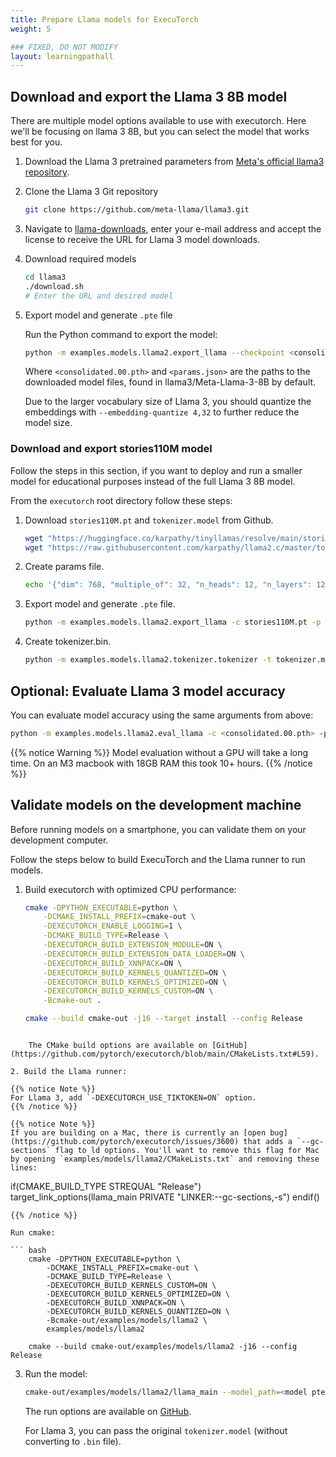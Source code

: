 ```yaml
---
title: Prepare Llama models for ExecuTorch
weight: 5

### FIXED, DO NOT MODIFY
layout: learningpathall
---
```


## Download and export the Llama 3 8B model

There are multiple model options available to use with executorch. Here we'll be focusing on llama 3 8B, but you can select the model that works best for you.

1. Download the Llama 3 pretrained parameters from [Meta's official llama3 repository](https://github.com/meta-llama/llama3/).

2. Clone the Llama 3 Git repository

    ```bash
    git clone https://github.com/meta-llama/llama3.git
     ```

3. Navigate to [llama-downloads](https://llama.meta.com/llama-downloads/), enter your e-mail address and accept the license to receive the URL for Llama 3 model downloads.

4. Download required models

    ```bash
    cd llama3
    ./download.sh
    # Enter the URL and desired model
    ```

5. Export model and generate `.pte` file

    Run the Python command to export the model:

    ```bash
    python -m examples.models.llama2.export_llama --checkpoint <consolidated.00.pth> -p <params.json> -kv --use_sdpa_with_kv_cache -X -qmode 8da4w  --group_size 128 -d fp32 --metadata '{"get_bos_id":128000, "get_eos_id":128001}' --embedding-quantize 4,32 --output_name="llama3_kv_sdpa_xnn_qe_4_32.pte"
    ```

    Where `<consolidated.00.pth>` and `<params.json>` are the paths to the downloaded model files, found in llama3/Meta-Llama-3-8B by default.

    Due to the larger vocabulary size of Llama 3, you should quantize the embeddings with `--embedding-quantize 4,32` to further reduce the model size.

### Download and export stories110M model

Follow the steps in this section, if you want to deploy and run a smaller model for educational purposes instead of the full Llama 3 8B model.

From the `executorch` root directory follow these steps:

1. Download `stories110M.pt` and `tokenizer.model` from Github.

    ``` bash
    wget "https://huggingface.co/karpathy/tinyllamas/resolve/main/stories110M.pt"
    wget "https://raw.githubusercontent.com/karpathy/llama2.c/master/tokenizer.model"
    ```

2. Create params file.

    ``` bash
    echo '{"dim": 768, "multiple_of": 32, "n_heads": 12, "n_layers": 12, "norm_eps": 1e-05, "vocab_size": 32000}' > params.json
    ```

3. Export model and generate `.pte` file.

    ``` bash
    python -m examples.models.llama2.export_llama -c stories110M.pt -p params.json -X
    ```

4. Create tokenizer.bin.

    ``` bash
    python -m examples.models.llama2.tokenizer.tokenizer -t tokenizer.model -o tokenizer.bin
    ```

## Optional: Evaluate Llama 3 model accuracy

You can evaluate model accuracy using the same arguments from above:

``` bash
python -m examples.models.llama2.eval_llama -c <consolidated.00.pth> -p <params.json> -t <tokenizer.model> -d fp32 --max_seq_len 2048 --limit 1000
```

{{% notice Warning %}}
Model evaluation without a GPU will take a long time. On an M3 macbook with 18GB RAM this took 10+ hours.
{{% /notice %}}

## Validate models on the development machine

Before running models on a smartphone, you can validate them on your development computer. 

Follow the steps below to build ExecuTorch and the Llama runner to run models. 

1. Build executorch with optimized CPU performance:

    ``` bash
    cmake -DPYTHON_EXECUTABLE=python \
        -DCMAKE_INSTALL_PREFIX=cmake-out \
        -DEXECUTORCH_ENABLE_LOGGING=1 \
        -DCMAKE_BUILD_TYPE=Release \
        -DEXECUTORCH_BUILD_EXTENSION_MODULE=ON \
        -DEXECUTORCH_BUILD_EXTENSION_DATA_LOADER=ON \
        -DEXECUTORCH_BUILD_XNNPACK=ON \
        -DEXECUTORCH_BUILD_KERNELS_QUANTIZED=ON \
        -DEXECUTORCH_BUILD_KERNELS_OPTIMIZED=ON \
        -DEXECUTORCH_BUILD_KERNELS_CUSTOM=ON \
        -Bcmake-out .

    cmake --build cmake-out -j16 --target install --config Release
```

    The CMake build options are available on [GitHub](https://github.com/pytorch/executorch/blob/main/CMakeLists.txt#L59).

2. Build the Llama runner:

{{% notice Note %}}
For Llama 3, add `-DEXECUTORCH_USE_TIKTOKEN=ON` option.
{{% /notice %}}

{{% notice Note %}}
If you are building on a Mac, there is currently an [open bug](https://github.com/pytorch/executorch/issues/3600) that adds a `--gc-sections` flag to ld options. You'll want to remove this flag for Mac by opening `examples/models/llama2/CMakeLists.txt` and removing these lines:

```
if(CMAKE_BUILD_TYPE STREQUAL "Release")
  target_link_options(llama_main PRIVATE "LINKER:--gc-sections,-s")
endif()
```
{{% /notice %}}

Run cmake:

``` bash
    cmake -DPYTHON_EXECUTABLE=python \
        -DCMAKE_INSTALL_PREFIX=cmake-out \
        -DCMAKE_BUILD_TYPE=Release \
        -DEXECUTORCH_BUILD_KERNELS_CUSTOM=ON \
        -DEXECUTORCH_BUILD_KERNELS_OPTIMIZED=ON \
        -DEXECUTORCH_BUILD_XNNPACK=ON \
        -DEXECUTORCH_BUILD_KERNELS_QUANTIZED=ON \
        -Bcmake-out/examples/models/llama2 \
        examples/models/llama2

    cmake --build cmake-out/examples/models/llama2 -j16 --config Release
```

3. Run the model: 

    ``` bash
    cmake-out/examples/models/llama2/llama_main --model_path=<model pte file> --tokenizer_path=<tokenizer.bin> --prompt=<prompt>
    ```

    The run options are available on [GitHub](https://github.com/pytorch/executorch/blob/main/examples/models/llama2/main.cpp#L18-L40).

    For Llama 3, you can pass the original `tokenizer.model` (without converting to `.bin` file).
